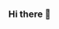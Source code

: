 ### Hi there 👋

<!--
**dekelio/dekelio** is a ✨ _special_ ✨ repository because its `README.md` (this file) appears on your GitHub profile.

Here are some ideas to get you started:
- 👀 I’m interested in learning systems
- 🌱 I’m looking to collaborate on AI research, Vision and Language.
- 🔭 I’m currently working on ...
- :brain: I’m currently learning ...
- 🤔 I’m looking for help with ...
- 💬 Ask me about ...
- 📫 How to reach me: ...
- 😄 Pronouns: ...
- ⚡ Fun fact: ...
- :handshake:
-->
